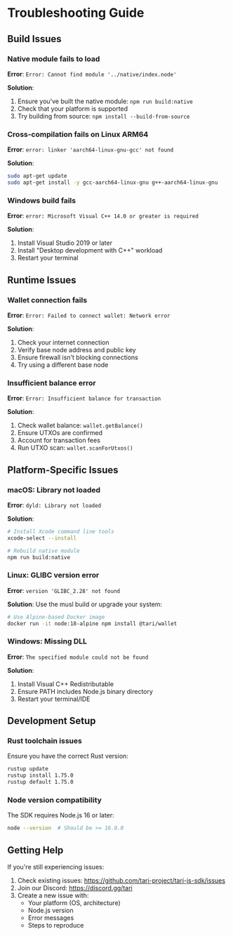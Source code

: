 # Troubleshooting Guide

## Build Issues

### Native module fails to load

**Error**: `Error: Cannot find module '../native/index.node'`

**Solution**:
1. Ensure you've built the native module: `npm run build:native`
2. Check that your platform is supported
3. Try building from source: `npm install --build-from-source`

### Cross-compilation fails on Linux ARM64

**Error**: `error: linker 'aarch64-linux-gnu-gcc' not found`

**Solution**:
```bash
sudo apt-get update
sudo apt-get install -y gcc-aarch64-linux-gnu g++-aarch64-linux-gnu
```

### Windows build fails

**Error**: `error: Microsoft Visual C++ 14.0 or greater is required`

**Solution**:
1. Install Visual Studio 2019 or later
2. Install "Desktop development with C++" workload
3. Restart your terminal

## Runtime Issues

### Wallet connection fails

**Error**: `Error: Failed to connect wallet: Network error`

**Solution**:
1. Check your internet connection
2. Verify base node address and public key
3. Ensure firewall isn't blocking connections
4. Try using a different base node

### Insufficient balance error

**Error**: `Error: Insufficient balance for transaction`

**Solution**:
1. Check wallet balance: `wallet.getBalance()`
2. Ensure UTXOs are confirmed
3. Account for transaction fees
4. Run UTXO scan: `wallet.scanForUtxos()`

## Platform-Specific Issues

### macOS: Library not loaded

**Error**: `dyld: Library not loaded`

**Solution**:
```bash
# Install Xcode command line tools
xcode-select --install

# Rebuild native module
npm run build:native
```

### Linux: GLIBC version error

**Error**: `version 'GLIBC_2.28' not found`

**Solution**:
Use the musl build or upgrade your system:
```bash
# Use Alpine-based Docker image
docker run -it node:18-alpine npm install @tari/wallet
```

### Windows: Missing DLL

**Error**: `The specified module could not be found`

**Solution**:
1. Install Visual C++ Redistributable
2. Ensure PATH includes Node.js binary directory
3. Restart your terminal/IDE

## Development Setup

### Rust toolchain issues

Ensure you have the correct Rust version:
```bash
rustup update
rustup install 1.75.0
rustup default 1.75.0
```

### Node version compatibility

The SDK requires Node.js 16 or later:
```bash
node --version  # Should be >= 16.0.0
```

## Getting Help

If you're still experiencing issues:

1. Check existing issues: https://github.com/tari-project/tari-js-sdk/issues
2. Join our Discord: https://discord.gg/tari
3. Create a new issue with:
   - Your platform (OS, architecture)
   - Node.js version
   - Error messages
   - Steps to reproduce
